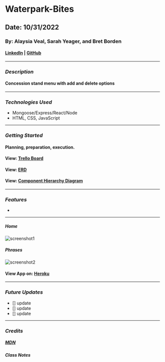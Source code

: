 # Waterpark-Bites

## Date: 10/31/2022

### By: Alaysia Veal, Sarah Yeager, and Bret Borden

#### [LinkedIn](www.likedin.com) | [GitHub](www.github.com)

---

### **_Description_**

#### Concession stand menu with add and delete options

---

### **_Technologies Used_**

- Mongoose/Express/React/Node
- HTML, CSS, JavaScript

---

### **_Getting Started_**

#### Planning, preparation, execution.

#### View: [Trello Board](https://trello.com/b/ZTNv4HLq/project-management)

#### View: [ERD](image_url)

#### View: [Component Hierarchy Diagram](image_url)

---

### **_Features_**

-

---

##### Home

![screenshot1](url)

##### Phrases

![screenshot2](url)

#### View App on: [Heroku](herokuapp.com/)

---

### **_Future Updates_**

- [] update
- [] update
- [] update

---

### **_Credits_**

##### [MDN](https://developer.mozilla.org/en-US/)

##### Class Notes
